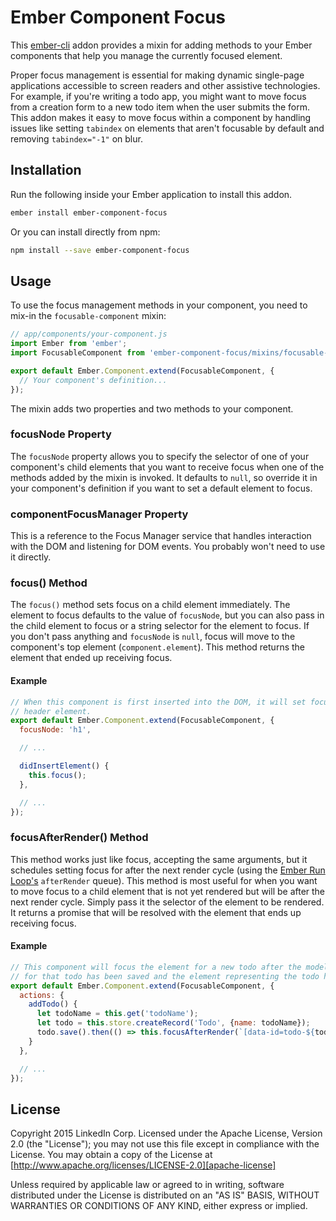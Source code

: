 # Ember Component Focus

This [ember-cli][ember-cli] addon provides a mixin for adding methods to your
Ember components that help you manage the currently focused element.

Proper focus management is essential for making dynamic single-page applications
accessible to screen readers and other assistive technologies. For example, if
you're writing a todo app, you might want to move focus from a creation form to
a new todo item when the user submits the form. This addon makes it easy to move
focus within a component by handling issues like setting `tabindex` on elements
that aren't focusable by default and removing `tabindex="-1"` on blur.

[ember-cli]: http://www.ember-cli.com/

## Installation

Run the following inside your Ember application to install this addon.

```bash
ember install ember-component-focus
```

Or you can install directly from npm:

```bash
npm install --save ember-component-focus
```

## Usage

To use the focus management methods in your component, you need to mix-in
the `focusable-component` mixin:

```javascript
// app/components/your-component.js
import Ember from 'ember';
import FocusableComponent from 'ember-component-focus/mixins/focusable-component';

export default Ember.Component.extend(FocusableComponent, {
  // Your component's definition...
});
```

The mixin adds two properties and two methods to your component.

### focusNode Property

The `focusNode` property allows you to specify the selector of one of your
component's child elements that you want to receive focus when one of the
methods added by the mixin is invoked. It defaults to `null`, so override it in
your component's definition if you want to set a default element to focus.

### componentFocusManager Property

This is a reference to the Focus Manager service that handles interaction with
the DOM and listening for DOM events. You probably won't need to use it
directly.

### focus() Method

The `focus()` method sets focus on a child element immediately. The element to
focus defaults to the value of `focusNode`, but you can also pass in the child
element to focus or a string selector for the element to focus. If you don't
pass anything and `focusNode` is `null`, focus will move to the component's top
element (`component.element`). This method returns the element that ended up
receiving focus.

#### Example

```javascript
// When this component is first inserted into the DOM, it will set focus to its
// header element.
export default Ember.Component.extend(FocusableComponent, {
  focusNode: 'h1',

  // ...

  didInsertElement() {
    this.focus();
  },

  // ...
});
```

### focusAfterRender() Method

This method works just like focus, accepting the same arguments, but it
schedules setting focus for after the next render cycle (using the [Ember Run
Loop's][run-loop] `afterRender` queue). This method is most useful for when you
want to move focus to a child element that is not yet rendered but will be after
the next render cycle. Simply pass it the selector of the element to be
rendered. It returns a promise that will be resolved with the element that ends
up receiving focus.

#### Example

```javascript
// This component will focus the element for a new todo after the model object
// for that todo has been saved and the element representing the todo has rendered.
export default Ember.Component.extend(FocusableComponent, {
  actions: {
    addTodo() {
      let todoName = this.get('todoName');
      let todo = this.store.createRecord('Todo', {name: todoName});
      todo.save().then(() => this.focusAfterRender(`[data-id=todo-${todo.id}]`));
    }
  },

  // ...
});
```

[run-loop]: http://emberjs.com/api/classes/Ember.run.html

## License

Copyright 2015 LinkedIn Corp. Licensed under the Apache License, Version 2.0
(the "License"); you may not use this file except in compliance with the
License. You may obtain a copy of the License at
[http://www.apache.org/licenses/LICENSE-2.0][apache-license]

Unless required by applicable law or agreed to in writing, software distributed
under the License is distributed on an "AS IS" BASIS, WITHOUT WARRANTIES OR
CONDITIONS OF ANY KIND, either express or implied.

[apache-license]: http://www.apache.org/licenses/LICENSE-2.0
